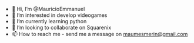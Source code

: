 - 👋 Hi, I’m @MauricioEmmanuel
- 👀 I’m interested in develop videogames 
- 🌱 I’m currently learning python
- 💞️ I’m looking to collaborate on Squarenix
- 📫 How to reach me - send me a message on maumesmerin@gmail.com

<!---
MauricioEmmanuel/MauricioEmmanuel is a ✨ special ✨ repository because its `README.md` (this file) appears on your GitHub profile.
You can click the Preview link to take a look at your changes.
--->
